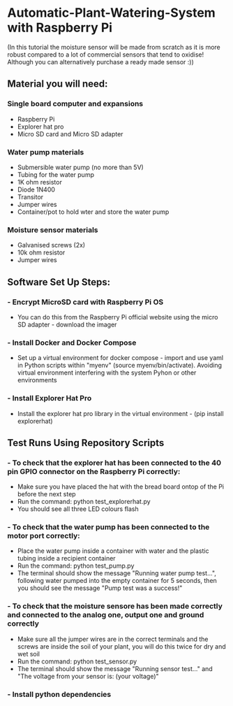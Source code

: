 # Automatic-Plant-Watering-System with Raspberry Pi
 (In this tutorial the moisture sensor will be made from scratch as it is more robust compared to a lot of commercial sensors that tend to oxidise! Although you can alternatively purchase a ready made sensor :))

## Material you will need:
### Single board computer and expansions
 - Raspberry Pi
 - Explorer hat pro
 - Micro SD card and Micro SD adapter
### Water pump materials
 - Submersible water pump (no more than 5V)
 - Tubing for the water pump
 - 1K ohm resistor
 - Diode 1N400
 - Transitor
 - Jumper wires
 - Container/pot to hold wter and store the water pump
### Moisture sensor materials
 - Galvanised screws (2x)
 - 10k ohm resistor
 - Jumper wires
 
## Software Set Up Steps:
### - Encrypt MicroSD card with Raspberry Pi OS
  - You can do this from the Raspberry Pi official website using the micro SD adapter - download the imager
### - Install Docker and Docker Compose
 - Set up a virtual environment for docker compose - import and use yaml in Python scripts within "myenv" (source myenv/bin/activate). Avoiding virtual environment interfering with the system Pyhon or other environments
### - Install Explorer Hat Pro
 - Install the explorer hat pro library in the virtual environment - (pip install explorerhat)

## Test Runs Using Repository Scripts
### - To check that the explorer hat has been connected to the 40 pin GPIO connector on the Raspberry Pi correctly:
 - Make sure you have placed the hat with the bread board ontop of the Pi before the next step
 - Run the command: 
   python test_explorerhat.py
 - You should see all three LED colours flash
### - To check that the water pump has been connected to the motor port correctly:
 - Place the water pump inside a container with water and the plastic tubing inside a recipient container 
 - Run the command: python test_pump.py
 - The terminal should show the message "Running water pump test...", following water pumped into the empty container for 5 seconds, then you should see the message "Pump test was a success!"
### - To check that the moisture sensore has been made correctly and connected to the analog one, output one and ground correctly
 - Make sure all the jumper wires are in the correct terminals and the screws are inside the soil of your plant, you will do this twice for dry and wet soil
 - Run the command:
   python test_sensor.py 
 - The terminal should show the message "Running sensor test..." and "The voltage from your sensor is: (your voltage)"

### - Install python dependencies 

